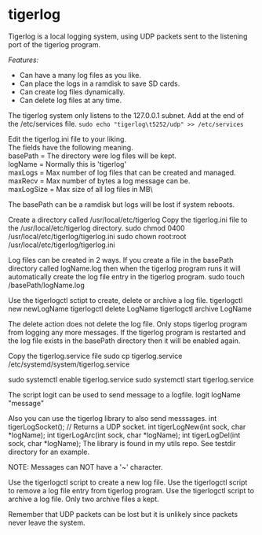 # tigerlog
Tigerlog is a local logging system, using UDP packets sent to the listening port of the tigerlog program.

*Features:*
- Can have a many log files as you like.
- Can place the logs in a ramdisk to save SD cards.
- Can create log files dynamically.
- Can delete log files at any time.

The tigerlog system only listens to the 127.0.0.1 subnet.
Add at the end of the /etc/services file.
  `sudo echo "tigerlog\t5252/udp" >> /etc/services`

Edit the tigerlog.ini file to your liking.\
The fields have the following meaning.\
  basePath = The directory were log files will be kept.\
  logName = Normally this is 'tigerlog'\
  maxLogs = Max number of log files that can be created and managed.\
  maxRecv = Max number of bytes a log message can be.\
  maxLogSize = Max size of all log files in MB\

The basePath can be a ramdisk but logs will be lost if system reboots.

Create a directory called /usr/local/etc/tigerlog
Copy the tigerlog.ini file to the /usr/local/etc/tigerlog directory.
  sudo chmod 0400 /usr/local/etc/tigerlog/tigerlog.ini
  sudo chown root:root /usr/local/etc/tigerlog/tigerlog.ini

Log files can be created in 2 ways.
If you create a file in the basePath directory called logName.log then when the tigerlog
program runs it will automatically create the log file entry in the tigerlog program.
  sudo touch /basePath/logName.log

Use the tigerlogctl sctipt to create, delete or archive a log file.
  tigerlogctl new newLogName
  tigerlogctl delete LogName
  tigerlogctl archive LogName

The delete action does not delete the log file.  Only stops tigerlog program from logging any more messages.
If the tigerlog program is restarted and the log file exists in the basePath directory then it will be enabled again.

Copy the tigerlog.service file
  sudo cp tigerlog.service /etc/systemd/system/tigerlog.service

  sudo systemctl enable tigerlog.service
  sudo systemctl start tigerlog.service

The script logit can be used to send message to a logfile.
  logit logName "message"

Also you can use the tigerlog library to also send messsages.
  int tigerLogSocket();		// Returns a UDP socket.
  int tigerLogNew(int sock, char *logName);
  int tigerLogArc(int sock, char *logName);
  int tigerLogDel(int sock, char *logName);
The library is found in my utils repo. See testdir directory for an example.

NOTE: Messages can NOT have a '~' character.

Use the tigerlogctl script to create a new log file.
Use the tigerlogctl script to remove a log file entry from tigerlog program.
Use the tigerlogctl script to archive a log file. Only two archive files a kept.

Remember that UDP packets can be lost but it is unlikely since packets never leave the system.
